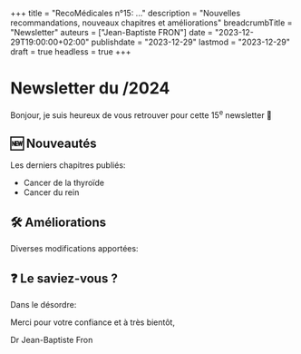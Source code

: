 +++
title = "RecoMédicales n°15: ..."
description = "Nouvelles recommandations, nouveaux chapitres et améliorations"
breadcrumbTitle = "Newsletter"
auteurs = ["Jean-Baptiste FRON"]
date = "2023-12-29T19:00:00+02:00"
publishdate = "2023-12-29"
lastmod = "2023-12-29"
draft = true
headless = true
+++

# Newsletter du /2024

Bonjour, je suis heureux de vous retrouver pour cette 15<sup>e</sup> newsletter 📰

## 🆕 Nouveautés

Les derniers chapitres publiés:

- Cancer de la thyroïde
- Cancer du rein

## 🛠️ Améliorations

Diverses modifications apportées:



## ❓ Le saviez-vous ?

Dans le désordre:



Merci pour votre confiance et à très bientôt,

Dr Jean-Baptiste Fron
